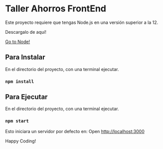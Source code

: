 # Taller Ahorros FrontEnd

Este proyecto requiere que tengas Node.js en una versión superior a la 12.

Descargalo de aquí!

[Go to Node!](https://nodejs.org/es/)

## Para Instalar

En el directorio del proyecto, con una terminal ejecutar.

### `npm install`

## Para Ejecutar

En el directorio del proyecto, con una terminal ejecutar.

### `npm start`

Esto iniciara un servidor por defecto en:
Open [http://localhost:3000](http://localhost:3000) 

Happy Coding!
